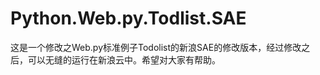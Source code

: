 Python.Web.py.Todlist.SAE
=========================
这是一个修改之Web.py标准例子Todolist的新浪SAE的修改版本，经过修改之后，可以无缝的运行在新浪云中。希望对大家有帮助。
